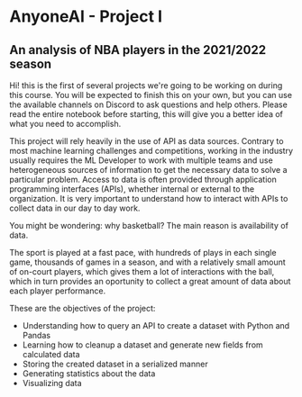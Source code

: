 # AnyoneAI - Project I
## An analysis of NBA players in the 2021/2022 season

Hi! this is the first of several projects we're going to be working on during this course. You will be expected to finish this on your own, but you can use the available channels on Discord to ask questions and help others. Please read the entire notebook before starting, this will give you a better idea of what you need to accomplish.

This project will rely heavily in the use of API as data sources. Contrary to most machine learning challenges and competitions, working in the industry usually requires the ML Developer to work with multiple teams and use heterogeneous sources of information to get the necessary data to solve a particular problem. Access to data is often provided through application programming interfaces (APIs), whether internal or external to the organization. It is very important to understand how to interact with APIs to collect data in our day to day work.

You might be wondering: why basketball? The main reason is availability of data.

The sport is played at a fast pace, with hundreds of plays in each single game, thousands of games in a season, and with a relatively small amount of on-court players, which gives them a lot of interactions with the ball, which in turn provides an oportunity to collect a great amount of data about each player performance.

These are the objectives of the project:
* Understanding how to query an API to create a dataset with Python and Pandas
* Learning how to cleanup a dataset and generate new fields from calculated data
* Storing the created dataset in a serialized manner
* Generating statistics about the data
* Visualizing data
